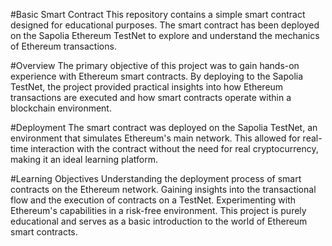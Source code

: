 #Basic Smart Contract
This repository contains a simple smart contract designed for educational purposes. The smart contract has been deployed on the Sapolia Ethereum TestNet to explore and understand the mechanics of Ethereum transactions.

#Overview
The primary objective of this project was to gain hands-on experience with Ethereum smart contracts. By deploying to the Sapolia TestNet, the project provided practical insights into how Ethereum transactions are executed and how smart contracts operate within a blockchain environment.

#Deployment
The smart contract was deployed on the Sapolia TestNet, an environment that simulates Ethereum's main network. This allowed for real-time interaction with the contract without the need for real cryptocurrency, making it an ideal learning platform.

#Learning Objectives
Understanding the deployment process of smart contracts on the Ethereum network.
Gaining insights into the transactional flow and the execution of contracts on a TestNet.
Experimenting with Ethereum's capabilities in a risk-free environment.
This project is purely educational and serves as a basic introduction to the world of Ethereum smart contracts.
